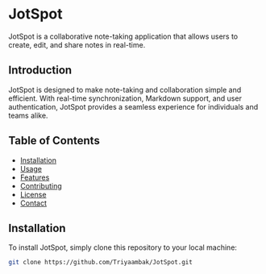 # JotSpot

JotSpot is a collaborative note-taking application that allows users to create, edit, and share notes in real-time.

## Introduction

JotSpot is designed to make note-taking and collaboration simple and efficient. With real-time synchronization, Markdown support, and user authentication, JotSpot provides a seamless experience for individuals and teams alike.

## Table of Contents

- [Installation](#installation)
- [Usage](#usage)
- [Features](#features)
- [Contributing](#contributing)
- [License](#license)
- [Contact](#contact)

## Installation

To install JotSpot, simply clone this repository to your local machine:

```bash
git clone https://github.com/Triyaambak/JotSpot.git

